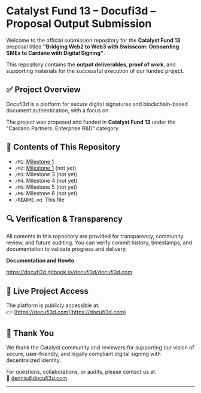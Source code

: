 # Catalyst Fund 13 – Docufi3d – Proposal Output Submission

Welcome to the official submission repository for the **Catalyst Fund 13** proposal titled **"Bridging Web2 to Web3 with Swisscom: Onboarding SMEs to Cardano with Digital Signing"**.

This repository contains the **output deliverables**, **proof of work**, and supporting materials for the successful execution of our funded project.

## ✅ Project Overview

Docufi3d is a platform for secure digital signatures and blockchain-based document authentication, with a focus on:

The project was proposed and funded in **Catalyst Fund 13** under the "Cardano Partners: Enterprise R&D" category.

## 📂 Contents of This Repository

- `/M1`: [Milestone 1](https://github.com/Docufi3d/Fund-13/blob/main/M1/Outputs.md)
- `/M2`: [Milestone 1](https://github.com/Docufi3d/Fund-13/blob/main/M2/Outputs.md) (not yet)
- `/M3`: Milestone 3 (not yet)
- `/M4`: Milestone 4 (not yet)
- `/M5`: Milestone 5 (not yet)
- `/M6`: Milestone 6 (not yet)
- `/README.md`: This file

## 🔍 Verification & Transparency

All contents in this repository are provided for transparency, community review, and future auditing. You can verify commit history, timestamps, and documentation to validate progress and delivery.

**Documentation and Howto**

https://docufi3d.gitbook.io/docufi3d/docufi3d.com

## 🔗 Live Project Access

The platform is publicly accessible at:  
👉 [https://docufi3d.com](https://docufi3d.com)

## 🤝 Thank You

We thank the Catalyst community and reviewers for supporting our vision of secure, user-friendly, and legally compliant digital signing with decentralized identity.

For questions, collaborations, or audits, please contact us at:  
📧 dennis@docufi3d.com

---

